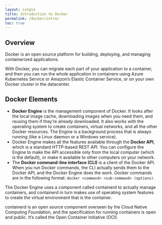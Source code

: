 ```yaml
---
layout: single
title: Introduction to Docker
permalink: /docker/intro/
toc: true
---
```


## Overview

Docker is an open source platform for building, deploying, and managing containerized applications.

With Docker, you can migrate each part of your application to a container, and then you can run the whole application in containers using Azure Kubernetes Service or Amazon’s Elastic Container Service, or on your own Docker cluster in the datacenter.

## Docker Elements

 - **Docker Engine** is the management component of Docker. It looks after the local image cache, downloading images when you need them, and reusing them if they’re already downloaded. It also works with the operating system to create containers, virtual networks, and all the other Docker resources. The Engine is a background process that is always running (like a Linux daemon or a Windows service).
 - Docker Engine makes all the features available through the **Docker API**, which is a standard HTTP-based REST API. You can configure the Engine to make the API accessible only from the local computer (which is the default), or make it available to other computers on your network.
 - The **Docker command-line interface (CLI)** is a client of the Docker API. When you run Docker commands, the CLI actually sends them to the Docker API, and the Docker Engine does the work. Docker commands are in the following format: `docker <command> <sub-command> (options)`.

The Docker Engine uses a component called containerd to actually manage containers, and containerd in turn makes use of operating system features to create the virtual environment that is the container.

containerd is an open source component overseen by the Cloud Native Computing Foundation, and the specification for running containers is open and public. It’s called the Open Container Initiative (OCI).